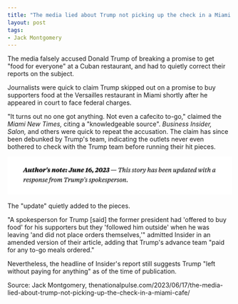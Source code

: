 ```yaml
---
title: "The media lied about Trump not picking up the check in a Miami cafe"
layout: post
tags:
- Jack Montgomery
---
```


The media falsely accused Donald Trump of breaking a promise to get "food for everyone" at a Cuban restaurant, and had to quietly correct their reports on the subject.

Journalists were quick to claim Trump skipped out on a promise to buy supporters food at the Versailles restaurant in Miami shortly after he appeared in court to face federal charges.

"It turns out no one got anything. Not even a cafecito to-go," claimed the *Miami New Times,* citing a "knowledgeable source". *Business Insider, Salon,* and others were quick to repeat the accusation. The claim has since been debunked by Trump's team, indicating the outlets never even bothered to check with the Trump team before running their hit pieces.

![Insider's Report update](/assets/2023-06-17-update.png "Insider's Report update")

The "update" quietly added to the pieces.

"A spokesperson for Trump \[said\] the former president had 'offered to buy food' for his supporters but they 'followed him outside' when he was leaving 'and did not place orders themselves,'" admitted Insider in an amended version of their article, adding that Trump's advance team "paid for any to-go meals ordered."

Nevertheless, the headline of Insider's report still suggests Trump "left without paying for anything" as of the time of publication.

Source: Jack Montgomery, thenationalpulse.com/2023/06/17/the-media-lied-about-trump-not-picking-up-the-check-in-a-miami-cafe/
